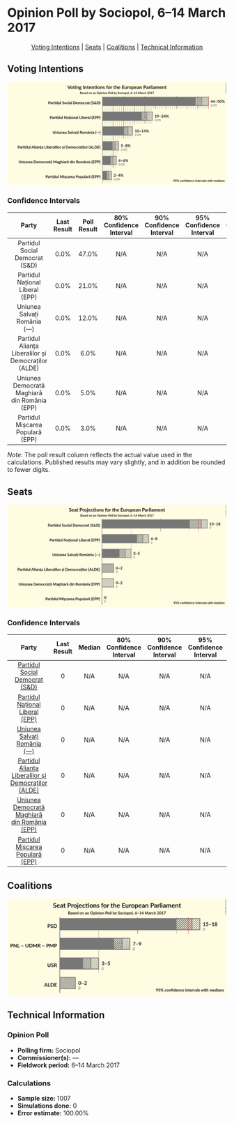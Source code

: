 # Opinion Poll by Sociopol, 6–14 March 2017

<p align="center"><a href="#voting-intentions">Voting Intentions</a> | <a href="#seats">Seats</a> | <a href="#coalitions">Coalitions</a> | <a href="#technical-information">Technical Information</a></p>

## Voting Intentions

![Graph with voting intentions not yet produced](2017-03-14-Sociopol.png "Voting Intentions")

### Confidence Intervals

| Party | Last Result | Poll Result | 80% Confidence Interval | 90% Confidence Interval | 95% Confidence Interval | 99% Confidence Interval |
|:-----:|:-----------:|:-----------:|:-----------------------:|:-----------------------:|:-----------------------:|:-----------------------:|
| Partidul Social Democrat (S&D) | 0.0% | 47.0% | N/A |N/A |N/A |N/A |
| Partidul Național Liberal (EPP) | 0.0% | 21.0% | N/A |N/A |N/A |N/A |
| Uniunea Salvați România (—) | 0.0% | 12.0% | N/A |N/A |N/A |N/A |
| Partidul Alianța Liberalilor și Democraților (ALDE) | 0.0% | 6.0% | N/A |N/A |N/A |N/A |
| Uniunea Democrată Maghiară din România (EPP) | 0.0% | 5.0% | N/A |N/A |N/A |N/A |
| Partidul Mișcarea Populară (EPP) | 0.0% | 3.0% | N/A |N/A |N/A |N/A |

*Note:* The poll result column reflects the actual value used in the calculations. Published results may vary slightly, and in addition be rounded to fewer digits.

## Seats

![Graph with seats not yet produced](2017-03-14-Sociopol-seats.png "Seats")

### Confidence Intervals

| Party | Last Result | Median | 80% Confidence Interval | 90% Confidence Interval | 95% Confidence Interval | 99% Confidence Interval |
|:-----:|:-----------:|:------:|:-----------------------:|:-----------------------:|:-----------------------:|:-----------------------:|
| <a href="#partidul-social-democrat-(s&d)">Partidul Social Democrat (S&D)</a> | 0 | N/A | N/A |N/A |N/A |N/A |
| <a href="#partidul-național-liberal-(epp)">Partidul Național Liberal (EPP)</a> | 0 | N/A | N/A |N/A |N/A |N/A |
| <a href="#uniunea-salvați-românia-(—)">Uniunea Salvați România (—)</a> | 0 | N/A | N/A |N/A |N/A |N/A |
| <a href="#partidul-alianța-liberalilor-și-democraților-(alde)">Partidul Alianța Liberalilor și Democraților (ALDE)</a> | 0 | N/A | N/A |N/A |N/A |N/A |
| <a href="#uniunea-democrată-maghiară-din-românia-(epp)">Uniunea Democrată Maghiară din România (EPP)</a> | 0 | N/A | N/A |N/A |N/A |N/A |
| <a href="#partidul-mișcarea-populară-(epp)">Partidul Mișcarea Populară (EPP)</a> | 0 | N/A | N/A |N/A |N/A |N/A |


## Coalitions

![Graph with coalitions seats not yet produced](2017-03-14-Sociopol-coalitions-seats.png "Coalitions Seats")


## Technical Information

### Opinion Poll

+ **Polling firm:** Sociopol
+ **Commissioner(s):** —
+ **Fieldwork period:** 6–14 March 2017

### Calculations

+ **Sample size:** 1007
+ **Simulations done:** 0
+ **Error estimate:** 100.00%

